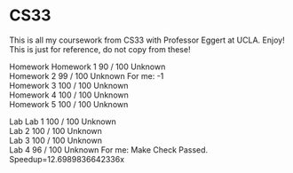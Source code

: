 # CS33
This is all my coursework from CS33 with Professor Eggert at UCLA. Enjoy! This is just for reference, do not copy from these!

Homework
Homework 1	90 / 100	Unknown	 	 
Homework 2	99 / 100	Unknown	 For me: -1	 
Homework 3	100 / 100	Unknown	 	 
Homework 4	100 / 100	Unknown	 	 
Homework 5	100 / 100	Unknown	 	 

Lab
Lab 1	100 / 100	Unknown	 	 
Lab 2	100 / 100	Unknown	 	 
Lab 3	100 / 100	Unknown	 	 
Lab 4	96 / 100	Unknown	 For me: Make Check Passed. Speedup=12.6989836642336x
